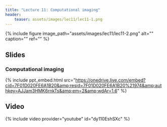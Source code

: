 ```yaml
---
title: "Lecture 11: Computational imaging"
header:
    teaser: assets/images/lec11/lec11-1.png
---
```



{% include figure
image_path="assets/images/lec11/lec11-2.png"
alt="" caption="" ref=""
%}

## Slides


### Computational imaging

{% include ppt_embed.html
src="https://onedrive.live.com/embed?cid=7F01D020FE6A1B20&amp;resid=7F01D020FE6A1B20%21974&amp;authkey=AJJam3HMK6rnkTs&amp;em=2&amp;wdAr=1.6" %}

## Video

{% include video provider="youtube" id="dy110EshSXc" %}